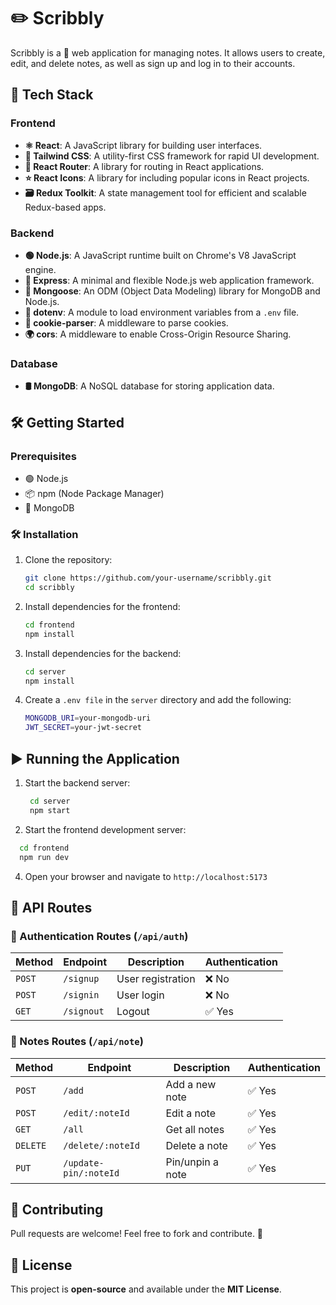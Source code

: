 # ✏️ Scribbly

Scribbly is a 📝 web application for managing notes. It allows users to create, edit, and delete notes, as well as sign up and log in to their accounts.  

## 🚀 Tech Stack  

### Frontend  
- **⚛️ React**: A JavaScript library for building user interfaces.  
- **🎨 Tailwind CSS**: A utility-first CSS framework for rapid UI development.  
- **🔀 React Router**: A library for routing in React applications.  
- **⭐ React Icons**: A library for including popular icons in React projects.  
- **🗃️ Redux Toolkit**: A state management tool for efficient and scalable Redux-based apps.  

### Backend  
- **🟢 Node.js**: A JavaScript runtime built on Chrome's V8 JavaScript engine.  
- **🚏 Express**: A minimal and flexible Node.js web application framework.  
- **🍃 Mongoose**: An ODM (Object Data Modeling) library for MongoDB and Node.js.  
- **🔐 dotenv**: A module to load environment variables from a `.env` file.  
- **🍪 cookie-parser**: A middleware to parse cookies.  
- **🌍 cors**: A middleware to enable Cross-Origin Resource Sharing.  

### Database  
- **🛢️ MongoDB**: A NoSQL database for storing application data.  

## 🛠️ Getting Started  

### Prerequisites  
- 🟢 Node.js  
- 📦 npm (Node Package Manager)  
- 🍃 MongoDB  


### 🛠 Installation  

1. Clone the repository:  
   ```sh
   git clone https://github.com/your-username/scribbly.git
   cd scribbly
2. Install dependencies for the frontend:
   ```sh
   cd frontend
   npm install
   
3. Install dependencies for the backend:
   ```sh
   cd server
   npm install

4. Create a ```.env file``` in the ```server``` directory and add the following:
   ```sh
   MONGODB_URI=your-mongodb-uri
   JWT_SECRET=your-jwt-secret
   ```

## ▶️ Running the Application
1. Start the backend server:
   ```sh
    cd server
    npm start
   ```
2. Start the frontend development server:
  ```sh
    cd frontend
    npm run dev
   ```
4. Open your browser and navigate to ```http://localhost:5173```

## 🔑 API Routes  

### 🔐 Authentication Routes (`/api/auth`)  

| Method | Endpoint      | Description                      | Authentication |
|--------|-------------|----------------------------------|---------------|
| `POST` | `/signup`   | User registration               | ❌ No        |
| `POST` | `/signin`   | User login                      | ❌ No        |
| `GET`  | `/signout`  | Logout                          | ✅ Yes       |

### 📝 Notes Routes (`/api/note`)  

| Method  | Endpoint             | Description            | Authentication |
|---------|----------------------|------------------------|---------------|
| `POST`  | `/add`               | Add a new note        | ✅ Yes       |
| `POST`  | `/edit/:noteId`      | Edit a note           | ✅ Yes       |
| `GET`   | `/all`               | Get all notes         | ✅ Yes       |
| `DELETE`| `/delete/:noteId`    | Delete a note         | ✅ Yes       |
| `PUT`   | `/update-pin/:noteId`| Pin/unpin a note      | ✅ Yes       |

## 🤝 Contributing

Pull requests are welcome! Feel free to fork and contribute. 🚀

## 📜 License

This project is **open-source** and available under the **MIT License**.




